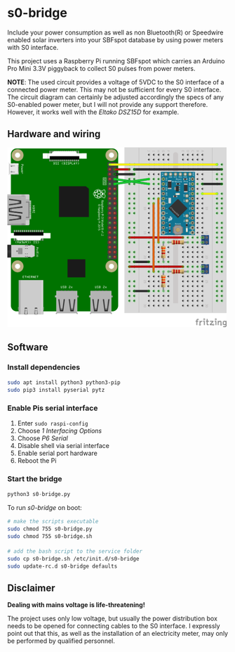 # s0-bridge

Include your power consumption as well as non Bluetooth(R) or Speedwire enabled solar inverters into your SBFspot database by using power meters with S0 interface.

This project uses a Raspberry Pi running SBFspot which carries an Arduino Pro Mini 3.3V piggyback to collect S0 pulses from power meters.

**NOTE**: The used circuit provides a voltage of 5VDC to the S0 interface of a connected power meter. This may not be sufficient for every S0 interface. The circuit diagram can certainly be adjusted accordingly the specs of any S0-enabled power meter, but I will not provide any support therefore. However, it works well with the _Eltako DSZ15D_ for example.


## Hardware and wiring

<img src="arduino/s0-bridge_breadboard.png?raw=true" alt="Arduino Pro Mini 3.3V breadboard"  width="500">

## Software

### Install dependencies

```bash
sudo apt install python3 python3-pip
sudo pip3 install pyserial pytz
```

### Enable Pis serial interface
 
 1. Enter `sudo raspi-config`
 1. Choose _1 Interfacing Options_
 1. Choose _P6 Serial_
 1. Disable shell via serial interface
 1. Enable serial port hardware
 1. Reboot the Pi

### Start the bridge

```python
python3 s0-bridge.py
```

To run _s0-bridge_ on boot:
```bash
# make the scripts executable
sudo chmod 755 s0-bridge.py
sudo chmod 755 s0-bridge.sh

# add the bash script to the service folder
sudo cp s0-bridge.sh /etc/init.d/s0-bridge
sudo update-rc.d s0-bridge defaults

```
## Disclaimer 

**Dealing with mains voltage is life-threatening!** 

The project uses only low voltage, but usually the power distribution box needs to be opened for connecting cables to the S0 interface. I expressly point out that this, as well as the installation of an electricity meter, may only be performed by qualified personnel.


